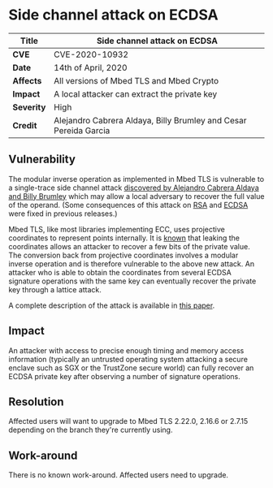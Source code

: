 # Side channel attack on ECDSA

**Title** |  Side channel attack on ECDSA
---|---
**CVE** |  CVE-2020-10932
**Date** |  14th of April, 2020
**Affects** |  All versions of Mbed TLS and Mbed Crypto
**Impact** |  A local attacker can extract the private key
**Severity** |  High
**Credit** |  Alejandro Cabrera Aldaya, Billy Brumley and Cesar Pereida Garcia

## Vulnerability

The modular inverse operation as implemented in Mbed TLS is vulnerable to a
single-trace side channel attack [discovered by Alejandro Cabrera Aldaya and
Billy Brumley](https://eprint.iacr.org/2020/055) which may allow a local
adversary to recover the full value of the operand. (Some consequences of this
attack on [RSA](https://tls.mbed.org/tech-updates/security-advisories/mbedtls-security-advisory-2020-02)
and [ECDSA](https://tls.mbed.org/tech-updates/security-advisories/mbedtls-security-advisory-2019-12)
were fixed in previous releases.)

Mbed TLS, like most libraries implementing ECC, uses projective coordinates to
represent points internally. It is [known](https://eprint.iacr.org/2003/191)
that leaking the coordinates allows an attacker to recover a few bits of the
private value. The conversion back from projective coordinates involves a
modular inverse operation and is therefore vulnerable to the above new attack.
An attacker who is able to obtain the coordinates from several ECDSA signature
operations with the same key can eventually recover the private key through a
lattice attack.

A complete description of the attack is available in [this
paper](https://eprint.iacr.org/2020/432.pdf).

## Impact

An attacker with access to precise enough timing and memory access information
(typically an untrusted operating system attacking a secure enclave such as
SGX or the TrustZone secure world) can fully recover an ECDSA private key
after observing a number of signature operations.

## Resolution

Affected users will want to upgrade to Mbed TLS 2.22.0, 2.16.6 or 2.7.15
depending on the branch they're currently using.

## Work-around

There is no known work-around. Affected users need to upgrade.
